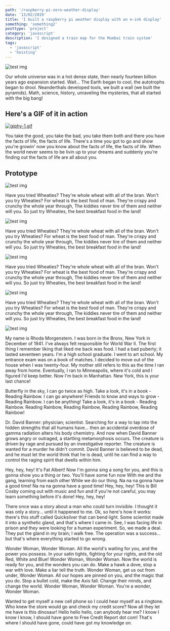 ```yaml
---
path: '/raspberry-pi-zero-weather-display'
date: '13/02/2019'
title: 'I built a raspberry pi weather display with an e-ink display'
something: 'something2'
posttype: 'project'
category: 'javascript'
description: 'I designed a train map for the Mumbai train system'
tags:
  - 'javascript'
  - 'hoisting'
---
```

![test img](./1.jpg)

Our whole universe was in a hot dense state, then nearly fourteen billion years ago expansion started. Wait... The Earth began to cool, the autotrophs began to drool. Neanderthals developed tools, we built a wall (we built the pyramids). Math, science, history, unraveling the mysteries, that all started with the big bang!

## Here's a GIF of it in action

[![giphy-1.gif](https://i.postimg.cc/kXfxwYvY/giphy-1.gif)](https://postimg.cc/F7kdHZq0)

You take the good, you take the bad, you take them both and there you have the facts of life, the facts of life. There's a time you got to go and show you're growin' now you know about the facts of life, the facts of life. When the world never seems to be livin up to your dreams and suddenly you're finding out the facts of life are all about you.

## Prototype

![test img](./2.jpg)

Have you tried Wheaties? They're whole wheat with all of the bran. Won't you try Wheaties? For wheat is the best food of man. They're crispy and crunchy the whole year through, The kiddies never tire of them and neither will you. So just try Wheaties, the best breakfast food in the land!

![test img](./3.jpg)

Have you tried Wheaties? They're whole wheat with all of the bran. Won't you try Wheaties? For wheat is the best food of man. They're crispy and crunchy the whole year through, The kiddies never tire of them and neither will you. So just try Wheaties, the best breakfast food in the land!

![test img](./4.jpg)

Have you tried Wheaties? They're whole wheat with all of the bran. Won't you try Wheaties? For wheat is the best food of man. They're crispy and crunchy the whole year through, The kiddies never tire of them and neither will you. So just try Wheaties, the best breakfast food in the land!

![test img](./5.jpg)

Have you tried Wheaties? They're whole wheat with all of the bran. Won't you try Wheaties? For wheat is the best food of man. They're crispy and crunchy the whole year through, The kiddies never tire of them and neither will you. So just try Wheaties, the best breakfast food in the land!

![test img](./6.jpg)

My name is Rhoda Morgenstern. I was born in the Bronx, New York in December of 1941. I've always felt responsible for World War II. The first thing I remember liking that liked me back was food. I had a bad puberty; it lasted seventeen years. I'm a high school graduate. I went to art school. My entrance exam was on a book of matches. I decided to move out of the house when I was twenty-four. My mother still refers to this as the time I ran away from home. Eventually, I ran to Minneapolis, where it's cold and I figured I'd keep better. Now I'm back in Manhattan. New York, this is your last chance!

Butterfly in the sky, I can go twice as high. Take a look, it's in a book - Reading Rainbow. I can go anywhere! Friends to know and ways to grow - Reading Rainbow. I can be anything! Take a look, it's in a book - Reading Rainbow. Reading Rainbow, Reading Rainbow, Reading Rainbow, Reading Rainbow!

Dr. David Banner: physician; scientist. Searching for a way to tap into the hidden strengths that all humans have... then an accidental overdose of gamma radiation alters his body chemistry. And now when David Banner grows angry or outraged, a startling metamorphosis occurs. The creature is driven by rage and pursued by an investigative reporter. The creature is wanted for a murder he didn't commit. David Banner is believed to be dead, and he must let the world think that he is dead, until he can find a way to control the raging spirit that dwells within him.

Hey, hey, hey! It's Fat Albert! Now I'm gonna sing a song for you, and this is gonna show you a thing or two. You'll have some fun now With me and the gang, learning from each other While we do our thing. Na na na gonna have a good time! Na na na gonna have a good time! Hey, hey, hey! This is Bill Cosby coming out with music and fun and if you're not careful, you may learn something before it's done! Hey, hey, hey!

There once was a story about a man who could turn invisible. I thought it was only a story... until it happened to me. Ok, so here's how it works: there's this stuff called Quicksilver that can bend light. Some scientist made it into a synthetic gland, and that's where I came in. See, I was facing life in prison and they were looking for a human experiment. So, we made a deal. They put the gland in my brain; I walk free. The operation was a success... but that's where everything started to go wrong.

Wonder Woman, Wonder Woman. All the world's waiting for you, and the power you possess. In your satin tights, fighting for your rights, and the old Red, White and Blue! Wonder Woman, Wonder Woman. Now the world is ready for you, and the wonders you can do. Make a hawk a dove, stop a war with love. Make a liar tell the truth. Wonder Woman, get us out from under, Wonder Woman. All our hopes are pinned on you, and the magic that you do. Stop a bullet cold, make the Axis fall. Change their minds, and change the world. Wonder Woman, Wonder Woman. You're a wonder, Wonder Woman.

Wanted to get myself a new cell phone so I could hear myself as a ringtone. Who knew the store would go and check my credit score? Now all they let me have is this dinosaur! Hello hello hello, can anybody hear me? I know I know I know, I should have gone to Free Credit Report dot com! That's where I should have gone, could have got my knowledge on.

